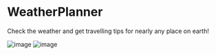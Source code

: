 # WeatherPlanner
Check the weather and get travelling tips for nearly any place on earth!

![image](https://github.com/Hi-Im-Simon/WeatherPlanner/assets/75808585/137760ca-38ee-46dd-bca6-21e6f1b76085)
![image](https://github.com/Hi-Im-Simon/WeatherPlanner/assets/75808585/aad703f6-10a7-45c9-8713-755676374617)
